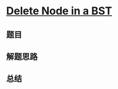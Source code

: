 # [Delete Node in a BST](https://leetcode.com/problems/delete-node-in-a-bst/)
## 题目


## 解题思路


## 总结


